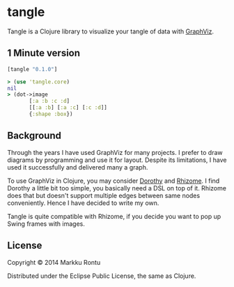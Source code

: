 tangle
======

Tangle is a Clojure library to visualize your tangle of data with [GraphViz](http://www.graphviz.org/).

1 Minute version
----------------

```clj
[tangle "0.1.0"]

> (use 'tangle.core)
nil
> (dot->image
       [:a :b :c :d]
       [[:a :b] [:a :c] [:c :d]]
       {:shape :box})
```

Background
----------

Through the years I have used GraphViz for many projects. I prefer to draw diagrams by programming and use it for layout. Despite its limitations, I have used it successfully and delivered many a graph.

To use GraphViz in Clojure, you may consider [Dorothy](https://github.com/daveray/dorothy) and [Rhizome](https://github.com/ztellman/rhizome). I find Dorothy a little bit too simple, you basically need a DSL on top of it. Rhizome does that but doesn't support multiple edges between same nodes conveniently. Hence I have decided to write my own. 

Tangle is quite compatible with Rhizome, if you decide you want to pop up Swing frames with images.

License
-------

Copyright © 2014 Markku Rontu

Distributed under the Eclipse Public License, the same as Clojure.
